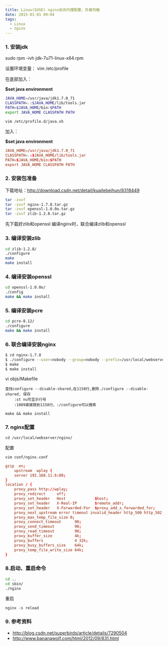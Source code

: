 ```yaml
---
title: Linux(SUSE) nginx反向代理配置，负载均衡
date: 2015-01-01 09:04
tags:
  - Linux
  - nginx
---
```

### 1. 安装jdk

sudo rpm -ivh jdk-7u71-linux-x64.rpm

设置环境变量：
vim /etc/profile

在底部加入：

**$set java environment**

``` bash
JAVA_HOME=/usr/java/jdk1.7.0_71
CLASSPATH=.:$JAVA_HOME/lib/tools.jar
PATH=$JAVA_HOME/bin:$PATH
export JAVA_HOME CLASSPATH PATH
```

	vim /etc/profile.d/java.sh

加入：

**$set java environment**

``` conf
JAVA_HOME=/usr/java/jdk1.7.0_71
CLASSPATH=.:$JAVA_HOME/lib/tools.jar
PATH=$JAVA_HOME/bin:$PATH
export JAVA_HOME CLASSPATH PATH
```

### 2. 安装包准备

下载地址：<http://download.csdn.net/detail/kuailebeihun/8318449>

``` bash
tar -zxvf 
tar -zxvf nginx-1.7.8.tar.gz
tar -zxvf openssl-1.0.0o.tar.gz 
tar -zxvf zlib-1.2.8.tar.gz 
```

先下载好zlib和openssl
编译nginx时，联合编译zlib和openssl


### 3. 编译安装zlib

``` bash
cd zlib-1.2.8/
./configure
make
make install
```

### 4. 编译安装openssl

``` bash
cd openssl-1.0.0o/
./config
make && make install
```

### 5. 编译安装pcre

``` bash
cd pcre-8.12/
./configure
make && make install
```

### 6. 联合编译安装nginx

``` bash
$ cd nginx-1.7.8
$ ./configure --user=nobody --group=nobody --prefix=/usr/local/webserver/nginx --with-http_stub_status_module --with-http_ssl_module --with-pcre=/data/moa/pcre-8.12 --with-openssl=/data/moa/openssl-1.0.0o
$ make
$ make install
```

vi objs/Makefile

	查找configure --disable-shared,在1158行,删除./configure --disable-shared, 保存
    	:st nu可显示行号
        :1089直接跳到1158行，:/configure可以搜索
    
    make && make install

### 7. nginx配置
	
	cd /usr/local/webserver/nginx/

配置
	
	vim conf/nginx.conf

``` conf
gzip  on;
	upstream  wplay {
	server 192.168.11.6:80;
}
location / {
	proxy_pass http://wplay;
	proxy_redirect     off;
	proxy_set_header   Host             $host;
	proxy_set_header   X-Real-IP        $remote_addr;
	proxy_set_header   X-Forwarded-For  $proxy_add_x_forwarded_for;
	proxy_next_upstream error timeout invalid_header http_500 http_502 http_503 http_504;
	proxy_max_temp_file_size 0;
	proxy_connect_timeout      90;
	proxy_send_timeout         90;
	proxy_read_timeout         90;
	proxy_buffer_size          4k;
	proxy_buffers              4 32k;
	proxy_busy_buffers_size    64k;
	proxy_temp_file_write_size 64k;
}
```

### 8.启动、重启命令

``` bash
cd ..
cd sbin/
./nginx
```

重启
	
	nginx -s reload

### 9. 参考资料

* <http://blog.csdn.net/superbirds/article/details/7290504>
* <http://www.bananawolf.com/html/2012/09/831.html>

